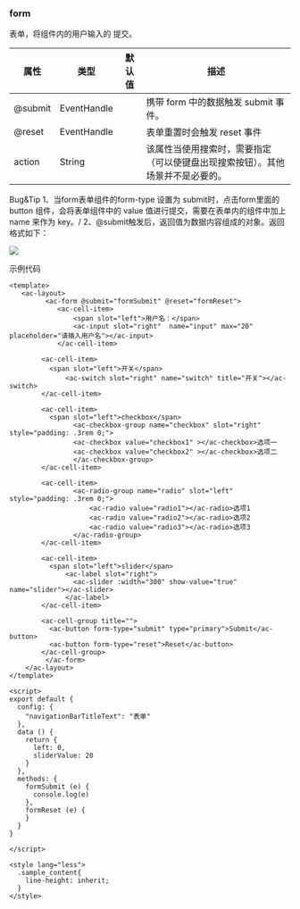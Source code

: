 ### form
表单，将组件内的用户输入的<ac-switch/> <ac-input/> <ac-checkbox/> <ac-slider/> <ac-radio/>提交。

| 属性  | 类型   | 默认值 | 描述             |
| ----- | ------ | ---- | -------------- |
|@submit|	EventHandle|  |	携带 form 中的数据触发 submit 事件。|
|@reset|	EventHandle|  |	表单重置时会触发 reset 事件|
|action| 	String| |	该属性当使用搜索时，需要指定（可以使键盘出现搜索按钮）。其他场景并不是必要的。|

Bug&Tip
1、当form表单组件的form-type 设置为 submit时，点击form里面的 button 组件，会将表单组件中的 value 值进行提交，需要在表单内的组件中加上 name 来作为 key。/
2、@submit触发后，返回值为数据内容组成的对象。返回格式如下：

 ![](./img/form/form1.png)


示例代码

```script
<template>
   <ac-layout>
         <ac-form @submit="formSubmit" @reset="formReset">
            <ac-cell-item>
                <span slot="left">用户名：</span>
                <ac-input slot="right"  name="input" max="20" placeholder="请输入用户名"></ac-input>
            </ac-cell-item>

        <ac-cell-item>
          <span slot="left">开关</span>
              <ac-switch slot="right" name="switch" title="开关"></ac-switch>
        </ac-cell-item>

        <ac-cell-item>
          <span slot="left">checkbox</span>
                <ac-checkbox-group name="checkbox" slot="right" style="padding: .3rem 0;">
                <ac-checkbox value="checkbox1" ></ac-checkbox>选项一
                <ac-checkbox value="checkbox2" ></ac-checkbox>选项二
                </ac-checkbox-group>
        </ac-cell-item>

        <ac-cell-item>
                <ac-radio-group name="radio" slot="left" style="padding: .3rem 0;">
                    <ac-radio value="radio1"></ac-radio>选项1
                    <ac-radio value="radio2"></ac-radio>选项2
                    <ac-radio value="radio3"></ac-radio>选项3
                </ac-radio-group>
        </ac-cell-item>

        <ac-cell-item>
          <span slot="left">slider</span>
              <ac-label slot="right">
                <ac-slider :width="300" show-value="true" name="slider"></ac-slider>
              </ac-label>
        </ac-cell-item>

        <ac-cell-group title="">
          <ac-button form-type="submit" type="primary">Submit</ac-button>
          <ac-button form-type="reset">Reset</ac-button>
        </ac-cell-group>
         </ac-form>
    </ac-layout>
</template>

<script>
export default {
  config: {
    "navigationBarTitleText": "表单"
  },
  data () {
    return { 
      left: 0,
      sliderValue: 20
    }
  },
  methods: {
    formSubmit (e) {
      console.log(e)
    },
    formReset (e) {
    }
  }
}

</script>

<style lang="less">
  .sample_content{
    line-height: inherit;
  }
</style>

```

 <!-- 效果
 
 ![](./img/form/form2.png) -->